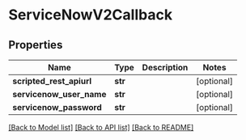 # ServiceNowV2Callback

## Properties
Name | Type | Description | Notes
------------ | ------------- | ------------- | -------------
**scripted_rest_apiurl** | **str** |  | [optional] 
**servicenow_user_name** | **str** |  | [optional] 
**servicenow_password** | **str** |  | [optional] 

[[Back to Model list]](../README.md#documentation-for-models) [[Back to API list]](../README.md#documentation-for-api-endpoints) [[Back to README]](../README.md)


